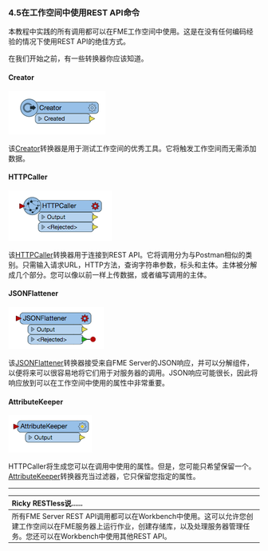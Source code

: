 ### 4.5在工作空间中使用REST API命令

本教程中实践的所有调用都可以在FME工作空间中使用。这是在没有任何编码经验的情况下使用REST API的绝佳方式。

在我们开始之前，有一些转换器你应该知道。

#### Creator

[![](../.gitbook/assets/image4.5.1.creator.png)](https://github.com/xuhengxx/FMETraining-1/tree/b47e2c2ddcf98cce07f6af233242f0087d2d374d/FMESERVER_RESTAPI4Workspaces/Images/image4.5.1.Creator.png)

该[Creator](https://docs.safe.com/fme/html/FME_Desktop_Documentation/FME_Transformers/Transformers/creator.htm)转换器是用于测试工作空间的优秀工具。它将触发工作空间而无需添加数据。

#### HTTPCaller

[![](../.gitbook/assets/image4.5.2.httpcaller.png)](https://github.com/xuhengxx/FMETraining-1/tree/b47e2c2ddcf98cce07f6af233242f0087d2d374d/FMESERVER_RESTAPI4Workspaces/Images/image4.5.2.HTTPCaller.png)

该[HTTPCaller](https://docs.safe.com/fme/html/FME_Desktop_Documentation/FME_Transformers/Transformers/httpcaller.htm)转换器用于连接到REST API。它将调用分为与Postman相似的类别。只需输入请求URL，HTTP方法，查询字符串参数，标头和主体。主体被分解成几个部分。您可以像以前一样上传数据，或者编写调用的主体。

#### JSONFlattener

[![](../.gitbook/assets/image4.5.3.jsonflattener.png)](https://github.com/xuhengxx/FMETraining-1/tree/b47e2c2ddcf98cce07f6af233242f0087d2d374d/FMESERVER_RESTAPI4Workspaces/Images/image4.5.3.JSONFlattener.png)

该[JSONFlattener](https://docs.safe.com/fme/html/FME_Desktop_Documentation/FME_Transformers/Transformers/jsonflattener.htm)转换器接受来自FME Server的JSON响应，并可以分解组件，以便将来可以很容易地将它们用于对服务器的调用。JSON响应可能很长，因此将响应放到可以在工作空间中使用的属性中非常重要。

#### AttributeKeeper

[![](../.gitbook/assets/image4.5.4.attributekeeper.png)](https://github.com/xuhengxx/FMETraining-1/tree/b47e2c2ddcf98cce07f6af233242f0087d2d374d/FMESERVER_RESTAPI4Workspaces/Images/image4.5.4.AttributeKeeper.png)

HTTPCaller将生成您可以在调用中使用的属性。但是，您可能只希望保留一个。[AttributeKeeper](https://docs.safe.com/fme/html/FME_Desktop_Documentation/FME_Transformers/Transformers/attributekeeper.htm)转换器充当过滤器，它只保留您指定的属性。

---

|  Ricky RESTless说...... |
| :--- |
| 所有FME Server REST API调用都可以在Workbench中使用。这可以允许您创建工作空间以在FME服务器上运行作业，创建存储库，以及处理服务器管理任务。您还可以在Workbench中使用其他REST API。 |

